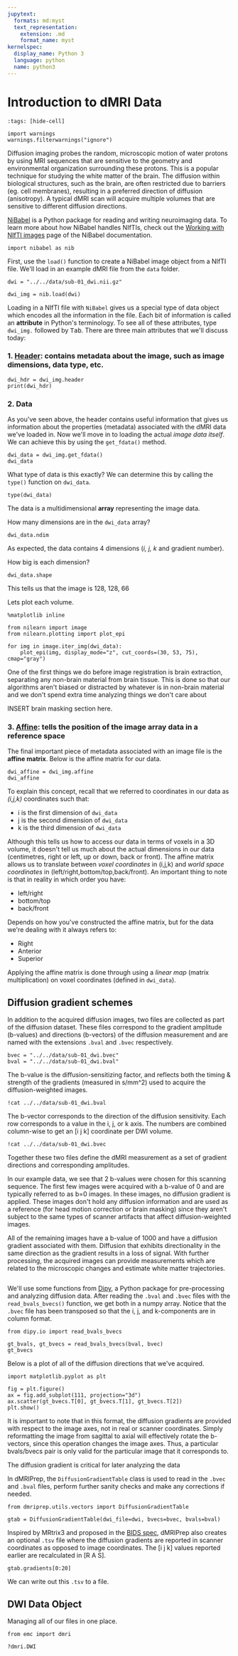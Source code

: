 ```yaml
---
jupytext:
  formats: md:myst
  text_representation:
    extension: .md
    format_name: myst
kernelspec:
  display_name: Python 3
  language: python
  name: python3
---
```


# Introduction to dMRI Data

```{code-cell} python
:tags: [hide-cell]

import warnings
warnings.filterwarnings("ignore")
```

Diffusion imaging probes the random, microscopic motion of water protons by using MRI sequences that are sensitive to the geometry and environmental organization surrounding these protons.
This is a popular technique for studying the white matter of the brain.
The diffusion within biological structures, such as the brain, are often restricted due to barriers (eg. cell membranes), resulting in a preferred direction of diffusion (anisotropy).
A typical dMRI scan will acquire multiple volumes that are sensitive to different diffusion directions.

[NiBabel](https://nipy.org/nibabel/) is a Python package for reading and writing neuroimaging data.
To learn more about how NiBabel handles NIfTIs, check out the [Working with NIfTI images](https://nipy.org/nibabel/nifti_images.html) page of the NiBabel documentation.

```{code-cell} python
import nibabel as nib
```

First, use the `load()` function to create a NiBabel image object from a NIfTI file.
We'll load in an example dMRI file from the `data` folder.

```{code-cell} python
dwi = "../../data/sub-01_dwi.nii.gz"

dwi_img = nib.load(dwi)
```

Loading in a NIfTI file with `NiBabel` gives us a special type of data object which encodes all the information in the file.
Each bit of information is called an **attribute** in Python's terminology.
To see all of these attributes, type `dwi_img.` followed by <kbd>Tab</kbd>.
There are three main attributes that we'll discuss today:

### 1. [Header](https://nipy.org/nibabel/nibabel_images.html#the-image-header): contains metadata about the image, such as image dimensions, data type, etc.

```{code-cell} python
dwi_hdr = dwi_img.header
print(dwi_hdr)
```

### 2. Data

As you've seen above, the header contains useful information that gives us information about the properties (metadata) associated with the dMRI data we've loaded in.
Now we'll move in to loading the actual *image data itself*.
We can achieve this by using the `get_fdata()` method.

```{code-cell} python
dwi_data = dwi_img.get_fdata()
dwi_data
```

What type of data is this exactly? We can determine this by calling the `type()` function on `dwi_data`.

```{code-cell} python
type(dwi_data)
```

The data is a multidimensional **array** representing the image data.

How many dimensions are in the `dwi_data` array?

```{code-cell} python
dwi_data.ndim
```

As expected, the data contains 4 dimensions (*i, j, k* and gradient number).

How big is each dimension?

```{code-cell} python
dwi_data.shape
```

This tells us that the image is 128, 128, 66

Lets plot each volume.

```{code-cell} python
%matplotlib inline

from nilearn import image
from nilearn.plotting import plot_epi

for img in image.iter_img(dwi_data):
    plot_epi(img, display_mode="z", cut_coords=(30, 53, 75), cmap="gray")
```

One of the first things we do before image registration is brain extraction, separating any non-brain material from brain tissue.
This is done so that our algorithms aren't biased or distracted by whatever is in non-brain material and we don't spend extra time analyzing things we don't care about

INSERT brain masking section here.

### 3. [Affine](https://nipy.org/nibabel/coordinate_systems.html): tells the position of the image array data in a reference space

The final important piece of metadata associated with an image file is the **affine matrix**.
Below is the affine matrix for our data.

```{code-cell} python
dwi_affine = dwi_img.affine
dwi_affine
```

To explain this concept, recall that we referred to coordinates in our data as *(i,j,k)* coordinates such that:

* i is the first dimension of `dwi_data`
* j is the second dimension of `dwi_data`
* k is the third dimension of `dwi_data`

Although this tells us how to access our data in terms of voxels in a 3D volume, it doesn't tell us much about the actual dimensions in our data (centimetres, right or left, up or down, back or front).
The affine matrix allows us to translate between *voxel coordinates* in (i,j,k) and *world space coordinates* in (left/right,bottom/top,back/front).
An important thing to note is that in reality in which order you have:

* left/right
* bottom/top
* back/front

Depends on how you've constructed the affine matrix, but for the data we're dealing with it always refers to:

* Right
* Anterior
* Superior

Applying the affine matrix is done through using a *linear map* (matrix multiplication) on voxel coordinates (defined in `dwi_data`).

## Diffusion gradient schemes

In addition to the acquired diffusion images, two files are collected as part of the diffusion dataset.
These files correspond to the gradient amplitude (b-values) and directions (b-vectors) of the diffusion measurement and are named with the extensions `.bval` and `.bvec` respectively.

```{code-cell} python
bvec = "../../data/sub-01_dwi.bvec"
bval = "../../data/sub-01_dwi.bval"
```

The b-value is the diffusion-sensitizing factor, and reflects both the timing & strength of the gradients (measured in s/mm^2) used to acquire the diffusion-weighted images.

```{code-cell} python
!cat ../../data/sub-01_dwi.bval
```

The b-vector corresponds to the direction of the diffusion sensitivity. Each row corresponds to a value in the i, j, or k axis. The numbers are combined column-wise to get an [i j k] coordinate per DWI volume.

```{code-cell} python
!cat ../../data/sub-01_dwi.bvec
```

Together these two files define the dMRI measurement as a set of gradient directions and corresponding amplitudes.

In our example data, we see that 2 b-values were chosen for this scanning sequence.
The first few images were acquired with a b-value of 0 and are typically referred to as b=0 images.
In these images, no diffusion gradient is applied.
These images don't hold any diffusion information and are used as a reference (for head motion correction or brain masking) since they aren't subject to the same types of scanner artifacts that affect diffusion-weighted images.

All of the remaining images have a b-value of 1000 and have a diffusion gradient associated with them.
Diffusion that exhibits directionality in the same direction as the gradient results in a loss of signal.
With further processing, the acquired images can provide measurements which are related to the microscopic changes and estimate white matter trajectories.

```{figure} ../images/dMRI-signal-movie.mp4
```

We'll use some functions from [Dipy](https://dipy.org), a Python package for pre-processing and analyzing diffusion data.
After reading the `.bval` and `.bvec` files with the `read_bvals_bvecs()` function, we get both in a numpy array. Notice that the `.bvec` file has been transposed so that the i, j, and k-components are in column format.

```{code-cell} python
from dipy.io import read_bvals_bvecs

gt_bvals, gt_bvecs = read_bvals_bvecs(bval, bvec)
gt_bvecs
```

Below is a plot of all of the diffusion directions that we've acquired.

```{code-cell} python
import matplotlib.pyplot as plt

fig = plt.figure()
ax = fig.add_subplot(111, projection="3d")
ax.scatter(gt_bvecs.T[0], gt_bvecs.T[1], gt_bvecs.T[2])
plt.show()
```

It is important to note that in this format, the diffusion gradients are provided with respect to the image axes, not in real or scanner coordinates. Simply reformatting the image from sagittal to axial will effectively rotate the b-vectors, since this operation changes the image axes. Thus, a particular bvals/bvecs pair is only valid for the particular image that it corresponds to.

The diffusion gradient is critical for later analyzing the data

In dMRIPrep, the `DiffusionGradientTable` class is used to read in the `.bvec` and `.bval` files, perform further sanity checks and make any corrections if needed.

```{code-cell} python
from dmriprep.utils.vectors import DiffusionGradientTable

gtab = DiffusionGradientTable(dwi_file=dwi, bvecs=bvec, bvals=bval)
```

Inspired by MRtrix3 and proposed in the [BIDS spec](https://github.com/bids-standard/bids-specification/issues/349), dMRIPrep also creates an optional `.tsv` file where the diffusion gradients are reported in scanner coordinates as opposed to image coordinates.
The [i j k] values reported earlier are recalculated in [R A S].

```{code-cell} python
gtab.gradients[0:20]
```

We can write out this `.tsv` to a file.

## DWI Data Object

Managing all of our files in one place.

```{code-cell} python
from emc import dmri

?dmri.DWI
```